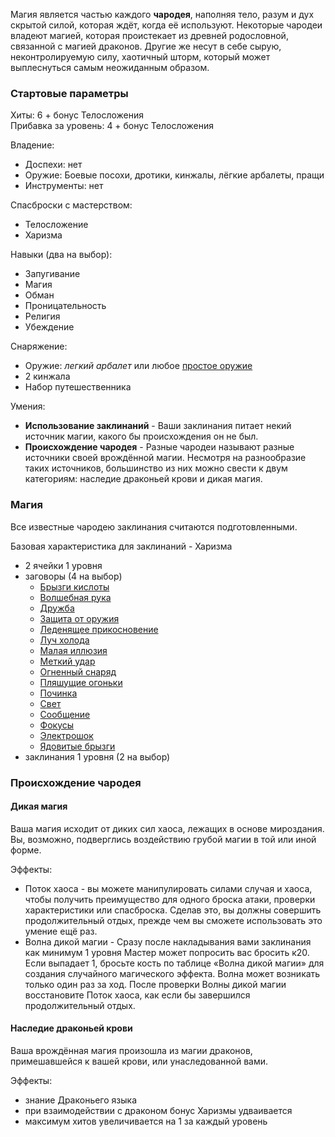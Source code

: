 Магия является частью каждого **чародея**, наполняя тело, разум и дух скрытой силой, которая ждёт, когда её используют. Некоторые чародеи владеют магией, которая проистекает из древней родословной, связанной с магией драконов. Другие же несут в себе сырую, неконтролируемую силу, хаотичный шторм, который может выплеснуться самым неожиданным образом.

### Стартовые параметры
Хиты: 6 + бонус Телосложения<br>
Прибавка за уровень: 4 + бонус Телосложения

Владение:
- Доспехи: нет
- Оружие: Боевые посохи, дротики, кинжалы, лёгкие арбалеты, пращи
- Инструменты: нет

Спасброски с мастерством:
- Телосложение
- Харизма

Навыки (два на выбор):
- Запугивание
- Магия
- Обман
- Проницательность
- Религия
- Убеждение

Снаряжение:
- Оружие: *легкий арбалет* или любое [простое оружие](<../Владение оружием.md>)
- 2 кинжала
- Набор путешественника

Умения:
- **Использование заклинаний** - Ваши заклинания питает некий источник магии, какого бы происхождения он не был.
- **Происхождение чародея** - Разные чародеи называют разные источники своей врождённой магии. Несмотря на разнообразие таких источников, большинство из них можно свести к двум категориям: наследие драконьей крови и дикая магия.

### Магия
Все известные чародею заклинания считаются подготовленными. 

Базовая характеристика для заклинаний - Харизма

- 2 ячейки 1 уровня
- заговоры (4 на выбор)
	- [Брызги кислоты](</Правила/Магия/Брызги кислоты.md>)
	- [Волшебная рука](</Правила/Магия/Волшебная рука.md>)
	- [Дружба](</Правила/Магия/Дружба.md>)
	- [Защита от оружия](</Правила/Магия/Защита от оружия.md>)
	- [Леденящее прикосновение](</Правила/Магия/Леденящее прикосновение.md>)
	- [Луч холода](</Правила/Магия/Луч холода.md>)
	- [Малая иллюзия](</Правила/Магия/Малая иллюзия.md>)
	- [Меткий удар](</Правила/Магия/Меткий удар.md>)
	- [Огненный снаряд](</Правила/Магия/Огненный снаряд.md>)
	- [Пляшущие огоньки](</Правила/Магия/Пляшущие огоньки.md>)
	- [Починка](</Правила/Магия/Починка.md>)
	- [Свет](</Правила/Магия/Свет.md>)
	- [Сообщение](</Правила/Магия/Сообщение.md>)
	- [Фокусы](</Правила/Магия/Фокусы.md>)
	- [Электрошок](</Правила/Магия/Электрошок.md>)
	- [Ядовитые брызги](</Правила/Магия/Ядовитые брызги.md>)
- заклинания 1 уровня (2 на выбор)

### Происхождение чародея
#### Дикая магия
Ваша магия исходит от диких сил хаоса, лежащих в основе мироздания. Вы, возможно, подверглись воздействию грубой магии в той или иной форме.

Эффекты:
- Поток хаоса - вы можете манипулировать силами случая и хаоса, чтобы получить преимущество для одного броска атаки, проверки характеристики или спасброска. Сделав это, вы должны совершить продолжительный отдых, прежде чем вы сможете использовать это умение ещё раз.
- Волна дикой магии - Сразу после накладывания вами заклинания как минимум 1 уровня Мастер может попросить вас бросить к20. Если выпадает 1, бросьте кость по таблице «Волна дикой магии» для создания случайного магического эффекта. Волна может возникать только один раз за ход. После проверки Волны дикой магии восстановите Поток хаоса, как если бы завершился продолжительный отдых.

#### Наследие драконьей крови
Ваша врождённая магия произошла из магии драконов, примешавшейся к вашей крови, или унаследованной вами.

Эффекты:
- знание Драконьего языка
- при взаимодействии с драконом бонус Харизмы удваивается
- максимум хитов увеличивается на 1 за каждый уровень
